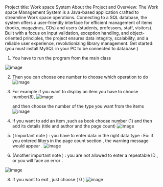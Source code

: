 Project title: Work space System
About the Project and Overview:
The Work space Management System is a Java-based application crafted to streamline 
Work space operations. Connecting to a SQL database, the system offers a user-friendly 
interface for efficient management of items (books, magazines, CDs) and users (students, 
professors, staff, visitors). Built with a focus on input validation, exception handling, and 
object-oriented principles, the project ensures data integrity, scalability, and a reliable 
user experience, revolutionizing library management.
Get started: (you must install MySQL in your PC to be connected to database )
1. You have to run the program from the main class
 
 ![image](https://github.com/MohamedHelmy296/Learning-Java/assets/142120424/4b39f5eb-8464-4473-ab2f-e34179b50228)

2. Then you can choose one number to choose which operation to do 
 ![image](https://github.com/MohamedHelmy296/Learning-Java/assets/142120424/8d7a8437-b225-419a-a100-8fd7a18e0aa0)

3. For example if you want to display an item you have to choose number(8),
   ![image](https://github.com/MohamedHelmy296/Learning-Java/assets/142120424/31f6e834-b241-4687-9bf6-c2311b95b7d8)

   and then choose the number of the type you want from the items
    ![image](https://github.com/MohamedHelmy296/Learning-Java/assets/142120424/d3e35ed9-897f-4a4d-aed0-4716d1031f4a)


4. If you want to add an item ,such as book choose number (1) and then add its details 
 (title and author and the page count) 
 ![image](https://github.com/MohamedHelmy296/Learning-Java/assets/142120424/a4078239-3fce-4b18-8a37-465b36bf68cf)

5. ( Important note ) : you have to enter data in the right data type :
 Ex: if you entered litters in the page count section , the warning message would 
 appear .
 ![image](https://github.com/MohamedHelmy296/Learning-Java/assets/142120424/df6de08a-345b-4262-88e4-fa6d53e1ddc4)

 
 6. (Another important note ) : you are not allowed to enter a repeatable ID , or you will 
 face an error . 

 ![image](https://github.com/MohamedHelmy296/Learning-Java/assets/142120424/7d780948-c369-4cdf-ab9f-66a98ceaee42)

 
 8. If you want to exit , just choose ( 0 )
 ![image](https://github.com/MohamedHelmy296/Learning-Java/assets/142120424/8c983f32-29b2-4a46-b514-8084d8a0806d)
